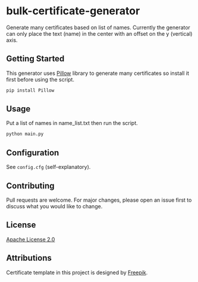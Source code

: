 # bulk-certificate-generator

Generate many certificates based on list of names. Currently the generator can only place the text (name) in the center with an offset on the y (vertical) axis.

## Getting Started

This generator uses [Pillow](https://pillow.readthedocs.io/en/stable/#) library to generate many certificates so install it first before using the script.

```bash
pip install Pillow
```

## Usage

Put a list of names in name_list.txt then run the script.

```bash
python main.py
```

## Configuration

See ```config.cfg``` (self-explanatory).

## Contributing

Pull requests are welcome. For major changes, please open an issue first to discuss what you would like to change.

## License

[Apache License 2.0](https://www.apache.org/licenses/LICENSE-2.0)

## Attributions

Certificate template in this project is designed by [Freepik](http://www.freepik.com).
